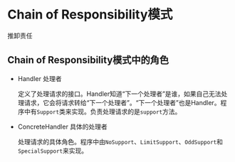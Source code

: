 # Chain of Responsibility模式

推卸责任

## Chain of Responsibility模式中的角色

- Handler 处理者

  定义了处理请求的接口。Handler知道“下一个处理者”是谁，如果自己无法处理请求，它会将请求转给“下一个处理者”。“下一个处理者”也是Handler。程序中有`Support`类来实现。负责处理请求的是`support`方法。

- ConcreteHandler 具体的处理者

  处理请求的具体角色。程序中由`NoSupport`、`LimitSupport`、`OddSupport`和`SpecialSupport`来实现。